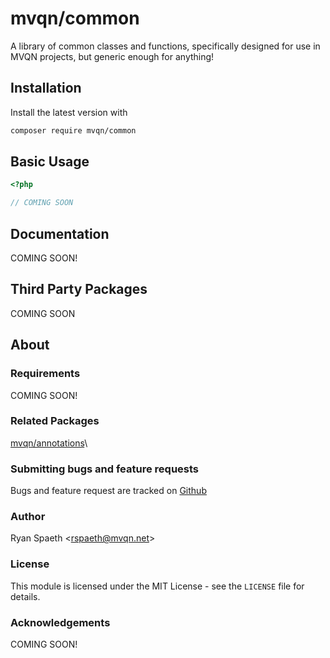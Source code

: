 # mvqn/common
A library of common classes and functions, specifically designed for use in MVQN projects, but generic enough for anything!

## Installation
Install the latest version with
```bash
composer require mvqn/common
```

## Basic Usage
```php
<?php

// COMING SOON
```

## Documentation

COMING SOON!

## Third Party Packages
COMING SOON

## About

### Requirements
COMING SOON!

### Related Packages
[mvqn/annotations](https://github.com/mvqn/annotations)\


### Submitting bugs and feature requests
Bugs and feature request are tracked on [Github](https://github.com/mvqn/common/issues)

### Author
Ryan Spaeth <[rspaeth@mvqn.net](mailto:rspaeth@mvqn.net)>

### License
This module is licensed under the MIT License - see the `LICENSE` file for details.

### Acknowledgements
COMING SOON!
